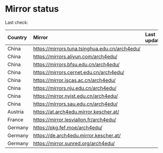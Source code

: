 <script src="./time.js"></script>
# Mirror status
Last check: <script type="text/javascript">localize(1738487967.1923058);</script>

|Country|Mirror|Last update|
|:------|:-----|:----------|
|China|https://mirrors.tuna.tsinghua.edu.cn/arch4edu/|<script type="text/javascript">localize(1738434932);</script>|
|China|https://mirrors.aliyun.com/arch4edu/|<script type="text/javascript">localize(1738478224);</script>|
|China|https://mirrors.bfsu.edu.cn/arch4edu/|<script type="text/javascript">localize(1738434932);</script>|
|China|https://mirrors.cernet.edu.cn/arch4edu/|<script type="text/javascript">localize(1738434932);</script>|
|China|https://mirror.iscas.ac.cn/arch4edu/|<script type="text/javascript">localize(1738434932);</script>|
|China|https://mirrors.nju.edu.cn/arch4edu/|<script type="text/javascript">localize(1738391822);</script>|
|China|https://mirror.nyist.edu.cn/arch4edu/|<script type="text/javascript">localize(1738434932);</script>|
|China|https://mirrors.sau.edu.cn/arch4edu/|<script type="text/javascript">localize(1731653531);</script>|
|Austria|https://at.arch4edu.mirror.kescher.at/|<script type="text/javascript">localize(1738434932);</script>|
|France|https://mirror.lesviallon.fr/arch4edu/|<script type="text/javascript">localize(1738434932);</script>|
|Germany|https://pkg.fef.moe/arch4edu/|<script type="text/javascript">localize(1738434932);</script>|
|Germany|https://de.arch4edu.mirror.kescher.at/|<script type="text/javascript">localize(1738434932);</script>|
|Germany|https://mirror.sunred.org/arch4edu/|<script type="text/javascript">localize(1738434932);</script>|

<script src="./tablefilter/tablefilter.js"></script>
<script src="./table.js"></script>